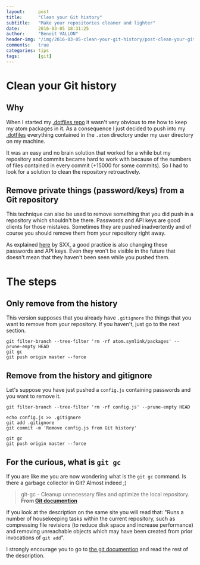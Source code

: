 ```yaml
---
layout:     post
title:      "Clean your Git history"
subtitle:   "Make your repositories cleaner and lighter"
date:       2016-03-05 18:31:25
author:     "Benoit VALLON"
header-img: "/img/2016-03-05-clean-your-git-history/post-clean-your-git-history.jpg"
comments:   true
categories: tips
tags:       [git]
---
```


# Clean your Git history

## Why

When I started my [.dotfiles repo](https://github.com/benoitvallon/dotfiles) it wasn't very obvious to me how to keep my atom packages in it. As a consequence I just decided to push into my [.dotfiles](https://github.com/benoitvallon/dotfiles) everything contained in the `.atom` directory under my user directory on my machine.

It was an easy and no brain solution that worked for a while but my repository and commits became hard to work with because of the numbers of files contained in every commit (+15000 for some commits). So I had to look for a solution to clean the repository retroactively.

## Remove private things (password/keys) from a Git repository

This technique can also be used to remove something that you did push in a repository which shouldn't be there. Passwords and API keys are good clients for those mistakes. Sometimes they are pushed inadvertently and of course you should remove them from your repository right away.

As explained [here](https://news.ycombinator.com/item?id=11304190) by SXX, a good practice is also changing these passwords and API keys. Even they won't be visible in the future that doesn't mean that they haven't been seen while you pushed them.

# The steps

## Only remove from the history

This version supposes that you already have `.gitignore` the things that you want to remove from your repository. If you haven't, just go to the next section.

```shell
git filter-branch --tree-filter 'rm -rf atom.symlink/packages' --prune-empty HEAD
git gc
git push origin master --force
```

## Remove from the history and gitignore

Let's suppose you have just pushed a `config.js` containing passwords and you want to remove it.

```shell
git filter-branch --tree-filter 'rm -rf config.js' --prune-empty HEAD

echo config.js >> .gitignore
git add .gitignore
git commit -m 'Remove config.js from Git history'

git gc
git push origin master --force
```

## For the curious, what is `git gc`

If you are like me you are now wondering what is the `git gc` command. Is there a garbage collector in Git? Almost indeed ;)

> git-gc - Cleanup unnecessary files and optimize the local repository.
**From [Git documention](https://git-scm.com/docs/git-gc)**

If you look at the description on the same site you will read that: "Runs a number of housekeeping tasks within the current repository, such as compressing file revisions (to reduce disk space and increase performance) and removing unreachable objects which may have been created from prior invocations of `git add`".

I strongly encourage you to go to [the git documention](https://git-scm.com/docs/git-gc) and read the rest of the description.
